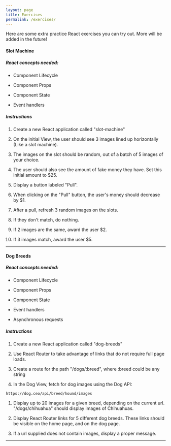```yaml
---
layout: page
title: Exercises
permalink: /exercises/
---
```


Here are some extra practice React exercises you can try out. More will be added in the future!

<!-- #### Panel Component -->

<!-- #### Typeahead Input -->

#### Slot Machine

##### React concepts needed:

- Component Lifecycle 

- Component Props

- Component State

- Event handlers

##### Instructions

1. Create a new React application called "slot-machine"

1. On the initial View, the user should see 3 images lined up horizontally (Like a slot machine).

1. The images on the slot should be random, out of a batch of 5 images of your choice.

1. The user should also see the amount of fake money they have. Set this initial amount to $25.

1. Display a button labeled "Pull".

1. When clicking on the "Pull" button, the user's money should decrease by $1.

1. After a pull, refresh 3 random images on the slots.

1. If they don't match, do nothing.

1. If 2 images are the same, award the user $2.

1. If 3 images match, award the user $5.

---

#### Dog Breeds

##### React concepts needed:

- Component Lifecycle 

- Component Props

- Component State

- Event handlers

- Asynchronous requests

##### Instructions

1. Create a new React application called "dog-breeds"

1. Use React Router to take advantage of links that do not require full page loads.

1. Create a route for the path "/dogs/:breed", where :breed could be any string

1. In the Dog View, fetch for dog images using the Dog API:
```
https://dog.ceo/api/breed/hound/images
```

1. Display up to 20 images for a given breed, depending on the current url. "/dogs/chihuahua" should display images of Chihuahuas.

1. Display React Router links for 5 different dog breeds. These links should be visible on the home page, and on the dog page.

1. If a url supplied does not contain images, display a proper message.

---

